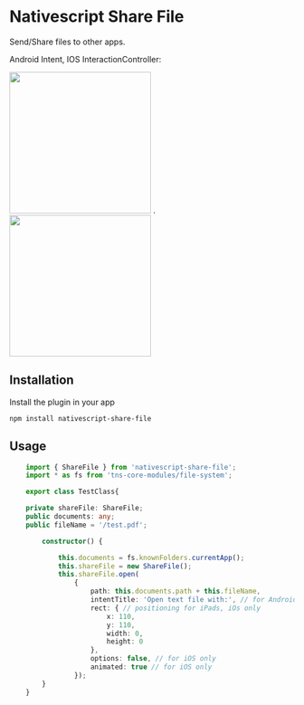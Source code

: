 # Nativescript Share File

Send/Share files to other apps. 

Android Intent, IOS InteractionController:

<img src="https://github.com/braune-digital/nativescript-share-file/blob/master/preview/preview-android.png?raw=true" width="250"> .   <img src="https://github.com/braune-digital/nativescript-share-file/blob/master/preview/preview-ios.png?raw=true" width="250">



## Installation

Install the plugin in your app

~~~
npm install nativescript-share-file
~~~

## Usage 

	
```TypeScript
    import { ShareFile } from 'nativescript-share-file';
    import * as fs from 'tns-core-modules/file-system';

    export class TestClass{

    private shareFile: ShareFile;
    public documents: any;
    public fileName = '/test.pdf';

        constructor() {

            this.documents = fs.knownFolders.currentApp();
            this.shareFile = new ShareFile();
            this.shareFile.open(
                { 
                    path: this.documents.path + this.fileName, 
                    intentTitle: 'Open text file with:', // for Android only
                    rect: { // positioning for iPads, iOs only
                        x: 110,
                        y: 110,
                        width: 0,
                        height: 0
                    },
                    options: false, // for iOS only
                    animated: true // for iOS only
                });
        }
    }

```
